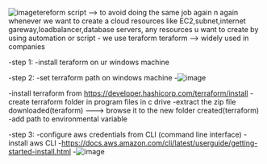 ![image](https://github.com/user-attachments/assets/64c93d88-8a0a-49ad-8590-e9d0689e0428)tereform script --> to avoid doing the same job again n again
whenever we want to create a cloud resources like EC2,subnet,internet gareway,loadbalancer,database servers, any resources u want to create by using automation or script - we use teraform
teraform --> widely used in  companies

-step 1:
 -install teraform on ur windows machine

-step 2:
 -set terraform path on windows machine
 -![image](https://github.com/user-attachments/assets/c09d2a33-0893-4bf7-9018-239da2b23085)

-install terraform from https://developer.hashicorp.com/terraform/install
-create terraform folder in program files in c drive
-extract the zip file downloaded(teraform) ---> browse it to the new folder created(terraform)
-add path to environmental variable


-step 3:
 -configure aws credentials from CLI (command line interface)
 -install aws CLI
 -https://docs.aws.amazon.com/cli/latest/userguide/getting-started-install.html
 -![image](https://github.com/user-attachments/assets/e260f4ab-7091-49b1-97e7-50005cc3bdf6)

